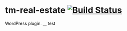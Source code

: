 # tm-real-estate [![Build Status](https://travis-ci.org/gcofficial/cherry-framework.svg?branch=master)](https://travis-ci.org/gcofficial/cherry-framework)
WordPress plugin.
__ test
